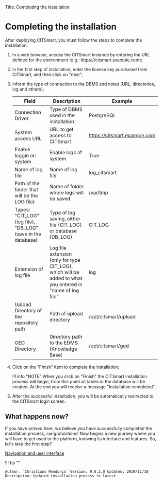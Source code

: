 Title: Completing the installation

# Completing the installation

After deploying CITSmart, you must follow the steps to complete the installation.

1. In a web browser, access the CITSmart instance by entering the URL defined for the environment (e.g.: https://citsmart.example.com);

2. In the first step of installation, enter the license key purchased from CITSmart, and then click on "next";

3. Inform the type of connection to the DBMS and notes (URL, directories, log and others);

    |Field|Description|Example|
    |-----|---------|-------|
    |Connection Driver|Type of DBMS used in the installation|PostgreSQL |
    |System access URL|URL to get access to CITSmart | https://citsmart.example.com|
    |Enable loggin on system|Enable logs of system |True |
    |Name of log file|Name of log file | log_citsmart |
    |Path of the folder that will be the LOG file) |Name of folder where logs will be saved |/var/tmp |
    |Types: "CIT_LOG" (log file), "DB_LOG" (save in the database) |Type of log saving, either file (CIT_LOG) or database (DB_LOG) | CIT_LOG|
    |Extension of log file|Log file extension (only for type CIT_LOG), which will be added to what you entered in "name of log file" | log |
    |Upload Directory of the repository path|Path of upload directory | /opt/citsmart/upload |
    |GED Directory |Directory path to the EDMS (Knowledge Base)| /opt/citsmart/ged|

4. Click on the "Finish" item to complete the installation;

    !!! info "NOTE"
        When you click on "Finish" the CITSmart installation process will begin, from this point all tables in the database will be created. At the end you will receive a message "Installation completed".

5. After the successful installation, you will be automatically redirected to the CITSmart login screen.

## What happens now?

If you have arrived here, we believe you have successfully completed the installation process, congratulations! Now begins a new journey where you will have to get used to the platform, knowing its interface and features. So, let's take the first step?

[Navigation and user interface][1]

!!! tip ""

    Author: `Christiano Mendonça` Version: 9.0.2.0 Updated: 2019/11/18 Description: Updated installation process to latest

[1]:/en-us/citsmart-platform-9/initial-settings/navigation-and-user-interface.html
